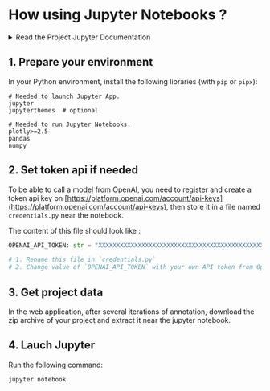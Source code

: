 # How using Jupyter Notebooks ?

<details>
	<summary>Read the Project Jupyter Documentation</summary>
	If needed, see <a href="https://docs.jupyter.org/en/latest/" alt="Project Jupyter Documentation.">https://docs.jupyter.org/en/latest/</a>.
</details>

## 1. Prepare your environment

In your Python environment, install the following libraries (with `pip` or `pipx`):

```
# Needed to launch Jupyter App.
jupyter
jupyterthemes  # optional

# Needed to run Jupyter Notebooks.
plotly>=2.5
pandas
numpy
```

## 2. Set token api if needed

To be able to call a model from OpenAI, you need to register and create a token api key on [https://platform.openai.com/account/api-keys](https://platform.openai.com/account/api-keys), then store it in a file named `credentials.py` near the notebook.

The content of this file should look like :

```python
OPENAI_API_TOKEN: str = "XXXXXXXXXXXXXXXXXXXXXXXXXXXXXXXXXXXXXXXXXXXXXXXXXXX"

# 1. Rename this file in `credentials.py`
# 2. Change value of `OPENAI_API_TOKEN` with your own API token from OpenAI (https://platform.openai.com/account/api-keys).
```

## 3. Get project data

In the web application, after several iterations of annotation, download the zip archive of your project and extract it near the jupyter notebook.

## 4. Lauch Jupyter

Run the following command:

```bash
jupyter notebook
```
